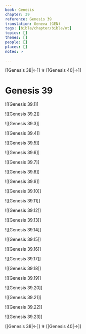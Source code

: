 ```yaml
---
book: Genesis
chapter: 39
reference: Genesis 39
translation: Geneva (GEN)
tags: [bible/chapter/bible/ot]
topics: []
themes: []
people: []
places: []
notes: >
  
---
```


[[Genesis 38|<-]] ✞ [[Genesis 40|->]]

# Genesis 39

![[Genesis 39.1]]

![[Genesis 39.2]]

![[Genesis 39.3]]

![[Genesis 39.4]]

![[Genesis 39.5]]

![[Genesis 39.6]]

![[Genesis 39.7]]

![[Genesis 39.8]]

![[Genesis 39.9]]

![[Genesis 39.10]]

![[Genesis 39.11]]

![[Genesis 39.12]]

![[Genesis 39.13]]

![[Genesis 39.14]]

![[Genesis 39.15]]

![[Genesis 39.16]]

![[Genesis 39.17]]

![[Genesis 39.18]]

![[Genesis 39.19]]

![[Genesis 39.20]]

![[Genesis 39.21]]

![[Genesis 39.22]]

![[Genesis 39.23]]

[[Genesis 38|<-]] ✞ [[Genesis 40|->]]
